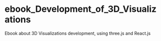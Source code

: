 # ebook_Development_of_3D_Visualizations
Ebook about 3D Visualizations development, using three.js and React.js
